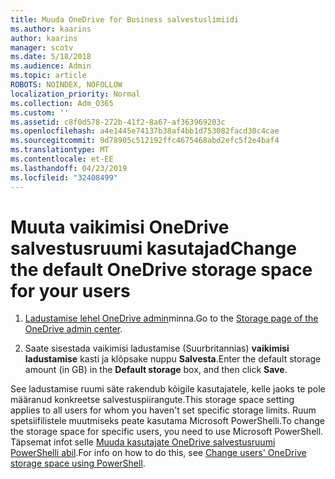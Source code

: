 ```yaml
---
title: Muuda OneDrive for Business salvestuslimiidi
ms.author: kaarins
author: kaarins
manager: scotv
ms.date: 5/18/2018
ms.audience: Admin
ms.topic: article
ROBOTS: NOINDEX, NOFOLLOW
localization_priority: Normal
ms.collection: Adm_O365
ms.custom: ''
ms.assetid: c8f0d578-272b-41f2-8a67-af363969203c
ms.openlocfilehash: a4e1445e74137b38af4bb1d753082facd30c4cae
ms.sourcegitcommit: 9d78905c512192ffc4675468abd2efc5f2e4baf4
ms.translationtype: MT
ms.contentlocale: et-EE
ms.lasthandoff: 04/23/2019
ms.locfileid: "32408499"
---
```

# <a name="change-the-default-onedrive-storage-space-for-your-users"></a><span data-ttu-id="7ff5d-102">Muuta vaikimisi OneDrive salvestusruumi kasutajad</span><span class="sxs-lookup"><span data-stu-id="7ff5d-102">Change the default OneDrive storage space for your users</span></span>

1. <span data-ttu-id="7ff5d-103">[Ladustamise lehel OneDrive admin](https://admin.onedrive.com/?v=StorageSettings)minna.</span><span class="sxs-lookup"><span data-stu-id="7ff5d-103">Go to the [Storage page of the OneDrive admin center](https://admin.onedrive.com/?v=StorageSettings).</span></span>
    
2. <span data-ttu-id="7ff5d-104">Saate sisestada vaikimisi ladustamise (Suurbritannias) **vaikimisi ladustamise** kasti ja klõpsake nuppu **Salvesta**.</span><span class="sxs-lookup"><span data-stu-id="7ff5d-104">Enter the default storage amount (in GB) in the **Default storage** box, and then click **Save**.</span></span>
    
<span data-ttu-id="7ff5d-105">See ladustamise ruumi säte rakendub kõigile kasutajatele, kelle jaoks te pole määranud konkreetse salvestuspiirangute.</span><span class="sxs-lookup"><span data-stu-id="7ff5d-105">This storage space setting applies to all users for whom you haven't set specific storage limits.</span></span> <span data-ttu-id="7ff5d-106">Ruum spetsiifilistele muutmiseks peate kasutama Microsoft PowerShelli.</span><span class="sxs-lookup"><span data-stu-id="7ff5d-106">To change the storage space for specific users, you need to use Microsoft PowerShell.</span></span> <span data-ttu-id="7ff5d-107">Täpsemat infot selle [Muuda kasutajate OneDrive salvestusruumi PowerShelli abil](https://go.microsoft.com/fwlink/?linkid=866402).</span><span class="sxs-lookup"><span data-stu-id="7ff5d-107">For info on how to do this, see [Change users' OneDrive storage space using PowerShell](https://go.microsoft.com/fwlink/?linkid=866402).</span></span>
  

